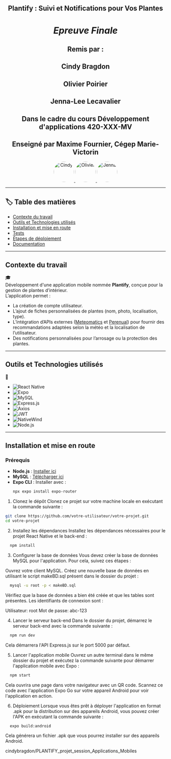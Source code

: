 <h2 align="center">Plantify : Suivi et Notifications pour Vos Plantes</h2> 

<h1 align="center"><i> Epreuve Finale </i></h1>
<h2 align="center">Remis par :</h2>
<h2 align="center">Cindy Bragdon</h2>
<h2 align="center">Olivier Poirier</h2>
<h2 align="center">Jenna-Lee Lecavalier</h2>

<h2 align="center">Dans le cadre du cours Développement d'applications 420-XXX-MV</h2> 
<h2 align="center">Enseigné par Maxime Fournier, Cégep Marie-Victorin</h2>

<p align="center">
  <a href="https://github.com/cindybragdon">
    <img src="https://github.com/cindybragdon.png?size=64" width="64" height="64" alt="Cindy" style="border-radius: 50%; overflow: hidden;">
  </a>
  <a href="https://github.com/olivierpoirier">
    <img src="https://github.com/olivierpoirier.png?size=64" width="64" height="64" alt="Olivier" style="border-radius: 50%; overflow: hidden;">
  </a>
  <a href="https://github.com/JennaLeeL">
    <img src="https://github.com/JennaLeeL.png?size=64" width="64" height="64" alt="Jenna" style="border-radius: 50%; overflow: hidden;">
  </a>

---

## :label: Table des matières

- [Contexte du travail](#contexte-du-travail)
- [Outils et Technologies utilisés](#outils-et-technologies-utilisés)
- [Installation et mise en route](#installation-et-mise-en-route)
- [Tests](#tests)
- [Étapes de déploiement](#étapes-de-déploiement)
- [Documentation](#documentation)

---

## Contexte du travail
:mortar_board:  
Développement d'une application mobile nommée **Plantify**, conçue pour la gestion de plantes d’intérieur.  
L’application permet :  
- La création de compte utilisateur.
- L’ajout de fiches personnalisées de plantes (nom, photo, localisation, type).  
- L’intégration d’APIs externes ([Meteomatics](https://www.meteomatics.com/en/api/getting-started/) et [Perenual](https://perenual.com/docs/api)) pour fournir des recommandations adaptées selon la météo et la localisation de l’utilisateur.  
- Des notifications personnalisées pour l’arrosage ou la protection des plantes.

---

## Outils et Technologies utilisés
:toolbox:  
- ![React Native](https://img.shields.io/badge/React%20Native-61DAFB?style=for-the-badge&logo=react&logoColor=black)
- ![Expo](https://img.shields.io/badge/Expo-000020?style=for-the-badge&logo=expo&logoColor=white)
- ![MySQL](https://img.shields.io/badge/MySQL-4479A1?style=for-the-badge&logo=mysql&logoColor=white)
- ![Express.js](https://img.shields.io/badge/Express.js-000000?style=for-the-badge&logo=express&logoColor=white)
- ![Axios](https://img.shields.io/badge/Axios-5A29E4?style=for-the-badge&logo=axios&logoColor=white)
- ![JWT](https://img.shields.io/badge/JWT-000000?style=for-the-badge&logo=json-web-tokens&logoColor=white)
- ![NativeWind](https://img.shields.io/badge/NativeWind-06B6D4?style=for-the-badge&logo=tailwindcss&logoColor=white)
- ![Node.js](https://img.shields.io/badge/Node.js-339933?style=for-the-badge&logo=nodedotjs&logoColor=white)

---

## Installation et mise en route
### Prérequis
- **Node.js** : [Installer ici](https://nodejs.org/)  
- **MySQL** : [Télécharger ici](https://dev.mysql.com/downloads/)  
- **Expo CLI** : Installer avec :  
  ```bash
  npx expo install expo-router 
  ```

1. Clonez le dépôt
Clonez ce projet sur votre machine locale en exécutant la commande suivante :
  ```bash
  git clone https://github.com/votre-utilisateur/votre-projet.git
  cd votre-projet
  ```

2. Installez les dépendances
Installez les dépendances nécessaires pour le projet React Native et le back-end :
```bash
  npm install
  ```

3. Configurer la base de données
Vous devez créer la base de données MySQL pour l'application. Pour cela, suivez ces étapes :

Ouvrez votre client MySQL.
Créez une nouvelle base de données en utilisant le script makeBD.sql présent dans le dossier du projet :
```bash
  mysql -u root -p < makeBD.sql
  ```
Vérifiez que la base de données a bien été créée et que les tables sont présentes.
Les identifiants de connexion sont :

Utilisateur: root
Mot de passe: abc-123


4. Lancer le serveur back-end
Dans le dossier du projet, démarrez le serveur back-end avec la commande suivante :
```bash
  npm run dev
  ```
Cela démarrera l'API Express.js sur le port 5000 par défaut.


5. Lancer l'application mobile
Ouvrez un autre terminal dans le même dossier du projet et exécutez la commande suivante pour démarrer l'application mobile avec Expo :
```bash
  npm start
  ```
Cela ouvrira une page dans votre navigateur avec un QR code. Scannez ce code avec l'application Expo Go sur votre appareil Android pour voir l'application en action.


6. Déploiement
Lorsque vous êtes prêt à déployer l'application en format .apk pour la distribution sur des appareils Android, vous pouvez créer l'APK en exécutant la commande suivante :
```bash
  expo build:android
  ```
Cela générera un fichier .apk que vous pourrez installer sur des appareils Android.


cindybragdon/PLANTIFY_projet_session_Applications_Mobiles
